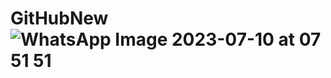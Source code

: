# GitHubNew![WhatsApp Image 2023-07-10 at 07 51 51](https://github.com/kaladivyaprada/GitHubNew/assets/136182825/7ea17eb4-4bd4-4a19-9f56-9dd96f5fd150)
